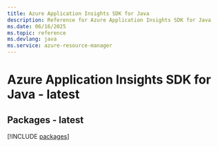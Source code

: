 ```yaml
---
title: Azure Application Insights SDK for Java
description: Reference for Azure Application Insights SDK for Java
ms.date: 06/16/2025
ms.topic: reference
ms.devlang: java
ms.service: azure-resource-manager
---
```

# Azure Application Insights SDK for Java - latest
## Packages - latest
[!INCLUDE [packages](application-insights-index.md)]